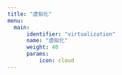 ```yaml
---
title: "虚拟化"
menu:
  main:
      identifier: "virtualization"
      name: "虚拟化"
      weight: 40
      params:
          icon: cloud
---
```

